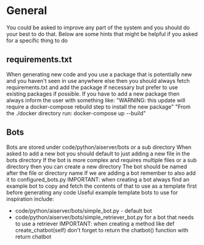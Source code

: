 # General

You could be asked to improve any part of the system and you should do your best to do that.
Below are some hints that might be helpful if you asked for a specific thing to do

## requirements.txt
When generating new code and you use a package that is potentially new and you haven't
seen in use anywhere else then you should always fetch requirements.txt and add the package if necessary but prefer to use existing packages if possible.
If you have to add a new package then always inform the user with something like:
"WARNING: this update will require a docker-compose rebuild step to install the new package"
"From the ./docker directory run: docker-compose up --build"

## Bots

Bots are stored under code/python/aiserver/bots or a sub directory
When asked to add a new bot you should default to just adding a new file in the bots directory
If the bot is more complex and requires multiple files or a sub directory then you can create a new directory
The bot should be named after the file or directory name
If we are adding a bot remember to also add it to configured_bots.py
IMPORTANT: when creating a bot always find an example bot to copy and fetch the contents of that to use as a template first before generating any code 
Useful example template bots to use for inspiration include:
* code/python/aiserver/bots/simple_bot.py - default bot
* code/python/aiserver/bots/simple_retriever_bot.py for a bot that needs to use a retriever
IMPORTANT: when creating a method like def create_chatbot(self) don't forget to return the chatbot() function with return chatbot